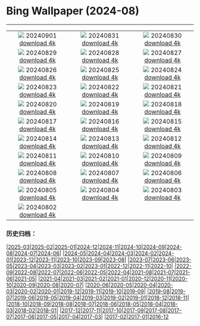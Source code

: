 # Bing Wallpaper (2024-08)
**************
| | | |
| :----: | :----: | :----: |
| ![](https://www.bing.com/th?id=OHR.ThamesLondon_ES-ES4307363719_1920x1080.jpg) 20240901 [download 4k](https://www.bing.com/th?id=OHR.ThamesLondon_ES-ES4307363719_UHD.jpg) | ![](https://www.bing.com/th?id=OHR.DjanetAlgeria_ES-ES4121297619_1920x1080.jpg) 20240831 [download 4k](https://www.bing.com/th?id=OHR.DjanetAlgeria_ES-ES4121297619_UHD.jpg) | ![](https://www.bing.com/th?id=OHR.WhaleSharkDay_ES-ES3843560533_1920x1080.jpg) 20240830 [download 4k](https://www.bing.com/th?id=OHR.WhaleSharkDay_ES-ES3843560533_UHD.jpg) |
| ![](https://www.bing.com/th?id=OHR.CastellfollitSpain_ES-ES3608395320_1920x1080.jpg) 20240829 [download 4k](https://www.bing.com/th?id=OHR.CastellfollitSpain_ES-ES3608395320_UHD.jpg) | ![](https://www.bing.com/th?id=OHR.ParalympicsParis_ES-ES7310525546_1920x1080.jpg) 20240828 [download 4k](https://www.bing.com/th?id=OHR.ParalympicsParis_ES-ES7310525546_UHD.jpg) | ![](https://www.bing.com/th?id=OHR.YoungCaiman_ES-ES2920526153_1920x1080.jpg) 20240827 [download 4k](https://www.bing.com/th?id=OHR.YoungCaiman_ES-ES2920526153_UHD.jpg) |
| ![](https://www.bing.com/th?id=OHR.PalmyraAtoll_ES-ES2724340692_1920x1080.jpg) 20240826 [download 4k](https://www.bing.com/th?id=OHR.PalmyraAtoll_ES-ES2724340692_UHD.jpg) | ![](https://www.bing.com/th?id=OHR.VelaAmericaCupBarcelona_ES-ES7829816830_1920x1080.jpg) 20240825 [download 4k](https://www.bing.com/th?id=OHR.VelaAmericaCupBarcelona_ES-ES7829816830_UHD.jpg) | ![](https://www.bing.com/th?id=OHR.KatahdinWoods_ES-ES2494481024_1920x1080.jpg) 20240824 [download 4k](https://www.bing.com/th?id=OHR.KatahdinWoods_ES-ES2494481024_UHD.jpg) |
| ![](https://www.bing.com/th?id=OHR.PrasatPhanom_ES-ES2130106694_1920x1080.jpg) 20240823 [download 4k](https://www.bing.com/th?id=OHR.PrasatPhanom_ES-ES2130106694_UHD.jpg) | ![](https://www.bing.com/th?id=OHR.OceanCityMD_ES-ES9167700401_1920x1080.jpg) 20240822 [download 4k](https://www.bing.com/th?id=OHR.OceanCityMD_ES-ES9167700401_UHD.jpg) | ![](https://www.bing.com/th?id=OHR.NazcaBooby_ES-ES8963082511_1920x1080.jpg) 20240821 [download 4k](https://www.bing.com/th?id=OHR.NazcaBooby_ES-ES8963082511_UHD.jpg) |
| ![](https://www.bing.com/th?id=OHR.TetonSunrise_ES-ES8184610803_1920x1080.jpg) 20240820 [download 4k](https://www.bing.com/th?id=OHR.TetonSunrise_ES-ES8184610803_UHD.jpg) | ![](https://www.bing.com/th?id=OHR.RegataSanGines_ES-ES7871203072_1920x1080.jpg) 20240819 [download 4k](https://www.bing.com/th?id=OHR.RegataSanGines_ES-ES7871203072_UHD.jpg) | ![](https://www.bing.com/th?id=OHR.HuntingtonBeach_ES-ES7631067128_1920x1080.jpg) 20240818 [download 4k](https://www.bing.com/th?id=OHR.HuntingtonBeach_ES-ES7631067128_UHD.jpg) |
| ![](https://www.bing.com/th?id=OHR.SemanaGrandeBilbao_ES-ES1226526692_1920x1080.jpg) 20240817 [download 4k](https://www.bing.com/th?id=OHR.SemanaGrandeBilbao_ES-ES1226526692_UHD.jpg) | ![](https://www.bing.com/th?id=OHR.JapanRollerCoaster_ES-ES7314617149_1920x1080.jpg) 20240816 [download 4k](https://www.bing.com/th?id=OHR.JapanRollerCoaster_ES-ES7314617149_UHD.jpg) | ![](https://www.bing.com/th?id=OHR.HangCave_ES-ES4781129979_1920x1080.jpg) 20240815 [download 4k](https://www.bing.com/th?id=OHR.HangCave_ES-ES4781129979_UHD.jpg) |
| ![](https://www.bing.com/th?id=OHR.WatarrkaLizard_ES-ES4079653001_1920x1080.jpg) 20240814 [download 4k](https://www.bing.com/th?id=OHR.WatarrkaLizard_ES-ES4079653001_UHD.jpg) | ![](https://www.bing.com/th?id=OHR.DugiOtokCroatia_ES-ES3602010890_1920x1080.jpg) 20240813 [download 4k](https://www.bing.com/th?id=OHR.DugiOtokCroatia_ES-ES3602010890_UHD.jpg) | ![](https://www.bing.com/th?id=OHR.ElephantsAmboseli_ES-ES1712423219_1920x1080.jpg) 20240812 [download 4k](https://www.bing.com/th?id=OHR.ElephantsAmboseli_ES-ES1712423219_UHD.jpg) |
| ![](https://www.bing.com/th?id=OHR.TofinoVancouver_ES-ES1346437270_1920x1080.jpg) 20240811 [download 4k](https://www.bing.com/th?id=OHR.TofinoVancouver_ES-ES1346437270_UHD.jpg) | ![](https://www.bing.com/th?id=OHR.JoshuaTreeNP_ES-ES0806309217_1920x1080.jpg) 20240810 [download 4k](https://www.bing.com/th?id=OHR.JoshuaTreeNP_ES-ES0806309217_UHD.jpg) | ![](https://www.bing.com/th?id=OHR.IncaRuinPeru_ES-ES0427536842_1920x1080.jpg) 20240809 [download 4k](https://www.bing.com/th?id=OHR.IncaRuinPeru_ES-ES0427536842_UHD.jpg) |
| ![](https://www.bing.com/th?id=OHR.SpottedOwlet_ES-ES9381508477_1920x1080.jpg) 20240808 [download 4k](https://www.bing.com/th?id=OHR.SpottedOwlet_ES-ES9381508477_UHD.jpg) | ![](https://www.bing.com/th?id=OHR.MichiganLighthouse_ES-ES4793488515_1920x1080.jpg) 20240807 [download 4k](https://www.bing.com/th?id=OHR.MichiganLighthouse_ES-ES4793488515_UHD.jpg) | ![](https://www.bing.com/th?id=OHR.MolokiniHawaii_ES-ES4650038553_1920x1080.jpg) 20240806 [download 4k](https://www.bing.com/th?id=OHR.MolokiniHawaii_ES-ES4650038553_UHD.jpg) |
| ![](https://www.bing.com/th?id=OHR.HertfordshireLavender_ES-ES4413532305_1920x1080.jpg) 20240805 [download 4k](https://www.bing.com/th?id=OHR.HertfordshireLavender_ES-ES4413532305_UHD.jpg) | ![](https://www.bing.com/th?id=OHR.RomeriaVikinga_ES-ES4247544127_1920x1080.jpg) 20240804 [download 4k](https://www.bing.com/th?id=OHR.RomeriaVikinga_ES-ES4247544127_UHD.jpg) | ![](https://www.bing.com/th?id=OHR.DescensodelSella_ES-ES4018014092_1920x1080.jpg) 20240803 [download 4k](https://www.bing.com/th?id=OHR.DescensodelSella_ES-ES4018014092_UHD.jpg) |
| ![](https://www.bing.com/th?id=OHR.TrunkBay_ES-ES3941681202_1920x1080.jpg) 20240802 [download 4k](https://www.bing.com/th?id=OHR.TrunkBay_ES-ES3941681202_UHD.jpg) |  |  |

### 历史归档：

|[2025-03](bing/2025-03/2025-03.md)|[2025-02](bing/2025-02/2025-02.md)|[2025-01](bing/2025-01/2025-01.md)|[2024-12](bing/2024-12/2024-12.md)|[2024-11](bing/2024-11/2024-11.md)|[2024-10](bing/2024-10/2024-10.md)|[2024-09](bing/2024-09/2024-09.md)|[2024-08](bing/2024-08/2024-08.md)|[2024-07](bing/2024-07/2024-07.md)|[2024-06](bing/2024-06/2024-06.md)|
|[2024-05](bing/2024-05/2024-05.md)|[2024-04](bing/2024-04/2024-04.md)|[2024-03](bing/2024-03/2024-03.md)|[2024-02](bing/2024-02/2024-02.md)|[2024-01](bing/2024-01/2024-01.md)|[2023-12](bing/2023-12/2023-12.md)|[2023-11](bing/2023-11/2023-11.md)|[2023-10](bing/2023-10/2023-10.md)|[2023-09](bing/2023-09/2023-09.md)|[2023-08](bing/2023-08/2023-08.md)|
|[2023-07](bing/2023-07/2023-07.md)|[2023-06](bing/2023-06/2023-06.md)|[2023-05](bing/2023-05/2023-05.md)|[2023-04](bing/2023-04/2023-04.md)|[2023-03](bing/2023-03/2023-03.md)|[2023-02](bing/2023-02/2023-02.md)|[2023-01](bing/2023-01/2023-01.md)|[2022-12](bing/2022-12/2022-12.md)|[2022-11](bing/2022-11/2022-11.md)|[2022-10](bing/2022-10/2022-10.md)|
|[2022-09](bing/2022-09/2022-09.md)|[2022-08](bing/2022-08/2022-08.md)|[2022-07](bing/2022-07/2022-07.md)|[2022-06](bing/2022-06/2022-06.md)|[2022-05](bing/2022-05/2022-05.md)|[2022-04](bing/2022-04/2022-04.md)|[2021-08](bing/2021-08/2021-08.md)|[2021-07](bing/2021-07/2021-07.md)|[2021-06](bing/2021-06/2021-06.md)|[2021-05](bing/2021-05/2021-05.md)|
|[2021-04](bing/2021-04/2021-04.md)|[2021-03](bing/2021-03/2021-03.md)|[2021-02](bing/2021-02/2021-02.md)|[2021-01](bing/2021-01/2021-01.md)|[2020-12](bing/2020-12/2020-12.md)|[2020-11](bing/2020-11/2020-11.md)|[2020-10](bing/2020-10/2020-10.md)|[2020-09](bing/2020-09/2020-09.md)|[2020-08](bing/2020-08/2020-08.md)|[2020-07](bing/2020-07/2020-07.md)|
|[2020-06](bing/2020-06/2020-06.md)|[2020-05](bing/2020-05/2020-05.md)|[2020-04](bing/2020-04/2020-04.md)|[2020-03](bing/2020-03/2020-03.md)|[2020-02](bing/2020-02/2020-02.md)|[2020-01](bing/2020-01/2020-01.md)|[2019-12](bing/2019-12/2019-12.md)|[2019-11](bing/2019-11/2019-11.md)|[2019-10](bing/2019-10/2019-10.md)|[2019-09](bing/2019-09/2019-09.md)|
|[2019-08](bing/2019-08/2019-08.md)|[2019-07](bing/2019-07/2019-07.md)|[2019-06](bing/2019-06/2019-06.md)|[2019-05](bing/2019-05/2019-05.md)|[2019-04](bing/2019-04/2019-04.md)|[2019-03](bing/2019-03/2019-03.md)|[2019-02](bing/2019-02/2019-02.md)|[2019-01](bing/2019-01/2019-01.md)|[2018-12](bing/2018-12/2018-12.md)|[2018-11](bing/2018-11/2018-11.md)|
|[2018-10](bing/2018-10/2018-10.md)|[2018-09](bing/2018-09/2018-09.md)|[2018-08](bing/2018-08/2018-08.md)|[2018-07](bing/2018-07/2018-07.md)|[2018-06](bing/2018-06/2018-06.md)|[2018-05](bing/2018-05/2018-05.md)|[2018-04](bing/2018-04/2018-04.md)|[2018-03](bing/2018-03/2018-03.md)|[2018-02](bing/2018-02/2018-02.md)|[2018-01](bing/2018-01/2018-01.md)|
|[2017-12](bing/2017-12/2017-12.md)|[2017-11](bing/2017-11/2017-11.md)|[2017-10](bing/2017-10/2017-10.md)|[2017-09](bing/2017-09/2017-09.md)|[2017-08](bing/2017-08/2017-08.md)|[2017-07](bing/2017-07/2017-07.md)|[2017-06](bing/2017-06/2017-06.md)|[2017-05](bing/2017-05/2017-05.md)|[2017-04](bing/2017-04/2017-04.md)|[2017-03](bing/2017-03/2017-03.md)|
|[2017-02](bing/2017-02/2017-02.md)|[2017-01](bing/2017-01/2017-01.md)|[2016-12](bing/2016-12/2016-12.md)